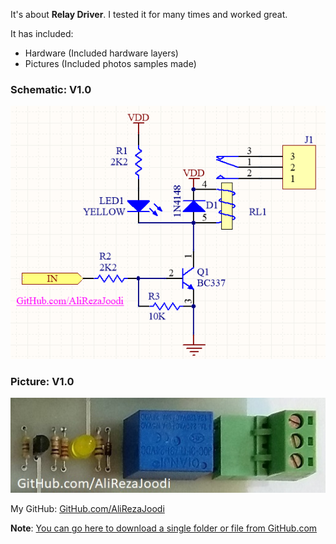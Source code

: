 It's about **Relay Driver**.
I tested it for many times and worked great.

It has included:
- Hardware (Included hardware layers)
- Pictures (Included photos samples made)

### Schematic: V1.0
![](Hardware/V1.0.png)

### Picture: V1.0
![](Pictures/V1.0.jpg)

My GitHub: [GitHub.com/AliRezaJoodi](https://github.com/AliRezaJoodi)

**Note**: [You can go here to download a single folder or file from GitHub.com](https://minhaskamal.github.io/DownGit/#/home)